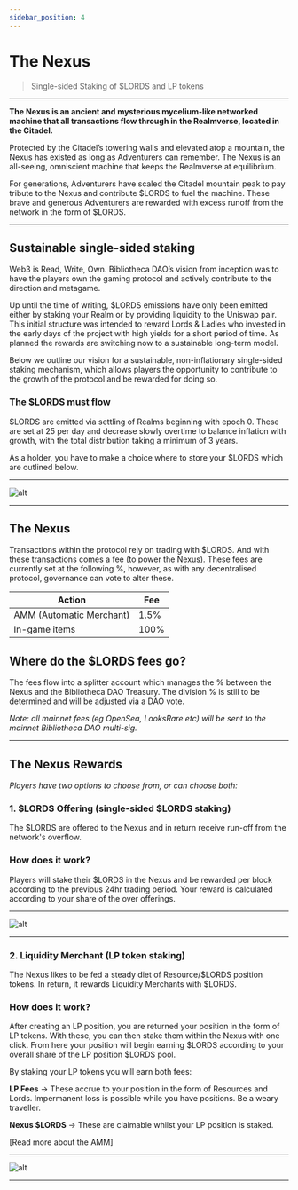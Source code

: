 ```yaml
---
sidebar_position: 4
---
```


# The Nexus

> Single-sided Staking of $LORDS and LP tokens

---

**The Nexus is an ancient and mysterious mycelium-like networked machine that all transactions flow through in the Realmverse, located in the Citadel.**

Protected by the Citadel’s towering walls and elevated atop a mountain, the Nexus has existed as long as Adventurers can remember. The Nexus is an all-seeing, omniscient machine that keeps the Realmverse at equilibrium.

For generations, Adventurers have scaled the Citadel mountain peak to pay tribute to the Nexus and contribute $LORDS to fuel the machine. These brave and generous Adventurers are rewarded with excess runoff from the network in the form of $LORDS.

---

## Sustainable single-sided staking

Web3 is Read, Write, Own. Bibliotheca DAO’s vision from inception was to have the players own the gaming protocol and actively contribute to the direction and metagame.

Up until the time of writing, $LORDS emissions have only been emitted either by staking your Realm or by providing liquidity to the Uniswap pair. This initial structure was intended to reward Lords & Ladies who invested in the early days of the project with high yields for a short period of time. As planned the rewards are switching now to a sustainable long-term model.

Below we outline our vision for a sustainable, non-inflationary single-sided staking mechanism, which allows players the opportunity to contribute to the growth of the protocol and be rewarded for doing so.



### The $LORDS must flow

$LORDS are emitted via settling of Realms beginning with epoch 0. These are set at 25 per day and decrease slowly overtime to balance inflation with growth, with the total distribution taking a minimum of 3 years. 

As a holder, you have to make a choice where to store your $LORDS which are outlined below.

---

![alt](/img/game/lords-tokenomics.png)

---


## The Nexus

Transactions within the protocol rely on trading with $LORDS. And with these transactions comes a fee (to power the Nexus). These fees are currently set at the following %, however, as with any decentralised protocol, governance can vote to alter these.

| Action | Fee |
| ----------- | ----------- |
| AMM (Automatic Merchant) | 1.5% |
| In-game items | 100% |

## Where do the $LORDS fees go? 

The fees flow into a splitter account which manages the % between the Nexus and the Bibliotheca DAO Treasury. The division % is still to be determined and will be adjusted via a DAO vote.

*Note: all mainnet fees (eg OpenSea, LooksRare etc) will be sent to the mainnet  Bibliotheca DAO multi-sig.*

---

## The Nexus Rewards

*Players have two options to choose from, or can choose both:*

### 1. $LORDS Offering (single-sided $LORDS staking)

The $LORDS are offered to the Nexus and in return receive run-off from the network's overflow.

### How does it work?

Players will stake their $LORDS in the Nexus and be rewarded per block according to the previous 24hr trading period. Your reward is calculated according to your share of the over offerings.

---

![alt](/img/game/nexus-single-sided.png)

---


### 2. Liquidity Merchant (LP token staking)

The Nexus likes to be fed a steady diet of Resource/$LORDS position tokens. In return, it rewards Liquidity Merchants with $LORDS.

### How does it work?

After creating an LP position, you are returned your position in the form of LP tokens. With these, you can then stake them within the Nexus with one click. From here your position will begin earning $LORDS according to your overall share of the LP position $LORDS pool.

By staking your LP tokens you will earn both fees:

**LP Fees** -> These accrue to your position in the form of Resources and Lords. Impermanent loss is possible while you have positions. Be a weary traveller.

**Nexus $LORDS** -> These are claimable whilst your LP position is staked.

[Read more about the AMM]

---

![alt](/img/game/amm-rewards.png)

---


